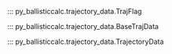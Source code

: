 ::: py_ballisticcalc.trajectory_data.TrajFlag

::: py_ballisticcalc.trajectory_data.BaseTrajData

::: py_ballisticcalc.trajectory_data.TrajectoryData
